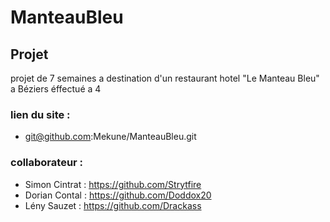 # ManteauBleu
## Projet
projet de 7 semaines a destination d'un restaurant hotel "Le Manteau Bleu" a Béziers éffectué a 4
### lien du site :
- git@github.com:Mekune/ManteauBleu.git
### collaborateur :
- Simon Cintrat : https://github.com/Strytfire
- Dorian Contal : https://github.com/Doddox20
- Lény Sauzet : https://github.com/Drackass
